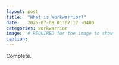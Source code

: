 ```yaml
---
layout: post
title:  "What is Workwarrior?"
date:   2025-07-08 01:07:17 -0400
categories: workwarrior
image:  # REQUIRED for the image to show
caption: 
---
```

Complete.
